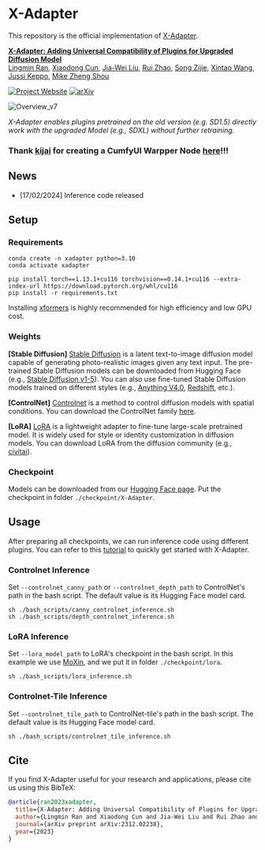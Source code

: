 # X-Adapter

This repository is the official implementation of [X-Adapter](https://arxiv.org/abs/2312.02238).

**[X-Adapter: Adding Universal Compatibility of Plugins for Upgraded Diffusion Model](https://arxiv.org/abs/2312.02238)**
<br/>
[Lingmin Ran](),
[Xiaodong Cun](https://vinthony.github.io/academic/),
[Jia-Wei Liu](https://jia-wei-liu.github.io/), 
[Rui Zhao](https://ruizhaocv.github.io/), 
[Song Zijie](), 
[Xintao Wang](https://xinntao.github.io/),
[Jussi Keppo](https://www.jussikeppo.com/), 
[Mike Zheng Shou](https://sites.google.com/view/showlab)
<br/>

[![Project Website](https://img.shields.io/badge/Project-Website-orange)](https://showlab.github.io/X-Adapter/)
[![arXiv](https://img.shields.io/badge/arXiv-2312.02238-b31b1b.svg)](https://arxiv.org/abs/2312.02238)

![Overview_v7](https://github.com/showlab/X-Adapter/assets/152716091/eb41c508-826c-404f-8223-09765765823b)

<em> X-Adapter enables plugins pretrained on the old version (e.g. SD1.5) directly work with the upgraded Model (e.g., SDXL) without further retraining.</em>

[//]: # (<p align="center">)

[//]: # (<img src="https://tuneavideo.github.io/assets/teaser.gif" width="1080px"/>  )

[//]: # (<br>)

[//]: # (<em>Given a video-text pair as input, our method, Tune-A-Video, fine-tunes a pre-trained text-to-image diffusion model for text-to-video generation.</em>)

[//]: # (</p>)

### Thank [kijai](https://github.com/kijai) for creating a CumfyUI Warpper Node [here](https://github.com/kijai/ComfyUI-Diffusers-X-Adapter)!!!

## News

- [17/02/2024] Inference code released

## Setup

### Requirements

```shell
conda create -n xadapter python=3.10
conda activate xadapter

pip install torch==1.13.1+cu116 torchvision==0.14.1+cu116 --extra-index-url https://download.pytorch.org/whl/cu116
pip install -r requirements.txt
```

Installing [xformers](https://github.com/facebookresearch/xformers) is highly recommended for high efficiency and low GPU cost.

### Weights

**[Stable Diffusion]** [Stable Diffusion](https://arxiv.org/abs/2112.10752) is a latent text-to-image diffusion model capable of generating photo-realistic images given any text input. The pre-trained Stable Diffusion models can be downloaded from Hugging Face (e.g., [Stable Diffusion v1-5](https://huggingface.co/runwayml/stable-diffusion-v1-5)). You can also use fine-tuned Stable Diffusion models trained on different styles (e.g., [Anything V4.0](https://huggingface.co/andite/anything-v4.0), [Redshift](https://huggingface.co/nitrosocke/redshift-diffusion), etc.).

**[ControlNet]** [Controlnet](https://github.com/lllyasviel/ControlNet) is a method to control diffusion models with spatial conditions. You can download the ControlNet family [here](https://huggingface.co/lllyasviel/ControlNet).

**[LoRA]** [LoRA](https://arxiv.org/abs/2106.09685) is a lightweight adapter to fine-tune large-scale pretrained model. It is widely used for style or identity customization in diffusion models. You can download LoRA from the diffusion community (e.g., [civitai](https://civitai.com/)).

### Checkpoint

Models can be downloaded from our [Hugging Face page](https://huggingface.co/Lingmin-Ran/X-Adapter). Put the checkpoint in folder `./checkpoint/X-Adapter`.

## Usage

After preparing all checkpoints, we can run inference code using different plugins. You can refer to this [tutorial](https://www.reddit.com/r/StableDiffusion/comments/1asuyiw/xadapter/) to quickly get started with X-Adapter. 

### Controlnet Inference

Set `--controlnet_canny_path` or `--controlnet_depth_path` to ControlNet's path in the bash script. The default value is its Hugging Face model card. 

    sh ./bash_scripts/canny_controlnet_inference.sh
    sh ./bash_scripts/depth_controlnet_inference.sh

### LoRA Inference

Set `--lora_model_path` to LoRA's checkpoint in the bash script. In this example we use [MoXin](https://civitai.com/models/12597/moxin), and we put it in folder `./checkpoint/lora`.

    sh ./bash_scripts/lora_inference.sh

### Controlnet-Tile Inference

Set `--controlnet_tile_path` to ControlNet-tile's path in the bash script. The default value is its Hugging Face model card. 

    sh ./bash_scripts/controlnet_tile_inference.sh

## Cite
If you find X-Adapter useful for your research and applications, please cite us using this BibTeX:

```bibtex
@article{ran2023xadapter,
  title={X-Adapter: Adding Universal Compatibility of Plugins for Upgraded Diffusion Model},
  author={Lingmin Ran and Xiaodong Cun and Jia-Wei Liu and Rui Zhao and Song Zijie and Xintao Wang and Jussi Keppo and Mike Zheng Shou},
  journal={arXiv preprint arXiv:2312.02238},
  year={2023}
}
```

